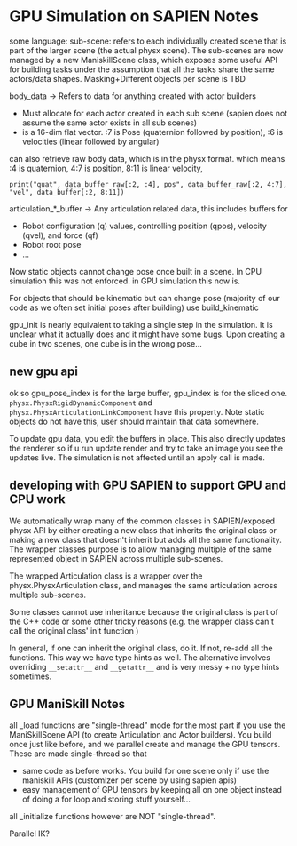 # GPU Simulation on SAPIEN Notes

some language:
sub-scene: refers to each individually created scene that is part of the larger scene (the actual physx scene). The sub-scenes
are now managed by a new ManiskillScene class, which exposes some useful API for building tasks under the assumption that all the tasks share the same actors/data shapes. Masking+Different objects per scene is TBD


body_data -> Refers to data for anything created with actor builders
- Must allocate for each actor created in each sub scene (sapien does not assume the same actor exists in all sub scenes)
- is a 16-dim flat vector. :7 is Pose (quaternion followed by position), :6 is velocities (linear followed by angular)

can also retrieve raw body data, which is in the physx format. which means :4 is quaternion, 4:7 is position, 8:11 is linear velocity, 

```
print("quat", data_buffer_raw[:2, :4], pos", data_buffer_raw[:2, 4:7], "vel", data_buffer[:2, 8:11])
```

articulation_*_buffer -> Any articulation related data, this includes buffers for
- Robot configuration (q) values, controlling position (qpos), velocity (qvel), and force (qf)
- Robot root pose
- ...

Now static objects cannot change pose once built in a scene. In CPU simulation this was not enforced. in GPU simulation this now is. 

For objects that should be kinematic but can change pose (majority of our code as we often set initial poses after building) use build_kinematic


gpu_init is nearly equivalent to taking a single step in the simulation. It is unclear what it actually does and it might have some bugs. Upon creating a cube in two scenes, one cube is in the wrong pose...

## new gpu api

ok so gpu_pose_index is for the large buffer, gpu_index is for the sliced one. `physx.PhysxRigidDynamicComponent` and `physx.PhysxArticulationLinkComponent` have this property. Note static objects do not have this, user should maintain that data somewhere.

To update gpu data, you edit the buffers in place. This also directly updates the renderer so if u run update render and try to take an image you see the updates live. The simulation is not affected until an apply call is made.


## developing with GPU SAPIEN to support GPU and CPU work
We automatically wrap many of the common classes in SAPIEN/exposed physx API by either creating a new class that inherits the original class or making a new class that doesn't inherit but adds all the same functionality. The wrapper classes purpose is to allow managing multiple of the same represented object in SAPIEN across multiple sub-scenes. 

The wrapped Articulation class is a wrapper over the physx.PhysxArticulation class, and manages the same articulation across multiple sub-scenes. 

Some classes cannot use inheritance because the original class is part of the C++ code or some other tricky reasons (e.g. the wrapper class can't call the original class' init function )


In general, if one can inherit the original class, do it. If not, re-add all the functions. This way we have type hints as well. The alternative involves overriding `__setattr__` and `__getattr__` and is very messy + no type hints sometimes.

## GPU ManiSkill Notes

all _load functions are "single-thread" mode for the most part if you use the ManiSkillScene API (to create Articulation and Actor builders). You build once just like before, and we parallel create and manage the GPU tensors. These are made single-thread so that
- same code as before works. You build for one scene only if use the maniskill APIs (customizer per scene by using sapien apis)
- easy management of GPU tensors by keeping all on one object instead of doing a for loop and storing stuff yourself...

all _initialize functions however are NOT "single-thread".


Parallel IK?